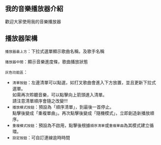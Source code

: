 ## 我的音樂播放器介紹

歡迎大家使用我的音樂播放器

## 播放器架構

`播放器最上方`：下拉式選單顯示歌曲名稱，及歌手名稱

`播放器中間`：顯示音樂進度條，歌曲播放狀態

`灰色功能區`：<br>

- `清單按鈕`：左邊清單可以點選，如打叉歌曲會進入下方放置，並且更新下拉式選單。<br>
如需再次聆聽音樂，可以點擊向上箭頭進入清單。<br>
請注意清單順序會隨之改變!!!
- `播放模式按鈕`：預設為「順序清單」，到最後一首停止。<br>
點擊後變成「重複單曲」。再次點擊後變成「隨機模式」，立即創造新播放順序。
- `重複模式按鈕`：預設為不啟用，點擊後根據`順序清單`或`重複單曲`為其模式建立循環。
- `設定按鈕`：可自訂連線逾時時間

  


